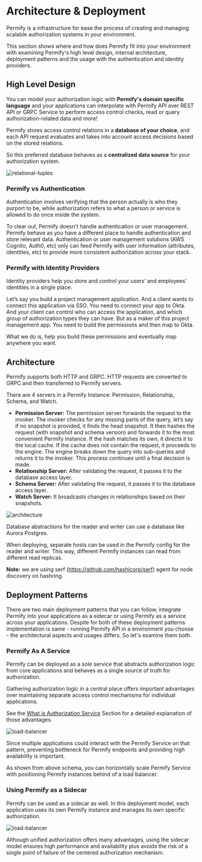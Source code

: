 
# Architecture & Deployment

Permify is a infrastructure for ease the process of creating and managing scalable authorization systems in your environment. 

This section shows where and how does Permify fit into your environment with examining Permify's high level design, internal architecture, deployment patterns and the usage with the authentication and identity providers.

## High Level Design

You can model your authorization logic with **Permify's domain specific language** and your applications can interpolate with Permify API over REST API or GRPC Service to perform access control checks, read or query authorization-related data and more!

Permify stores access control relations in a **database of your choice**, and each API request evaluates and takes into account access decisions based on the stored relations.

So this preferred database behaves as a **centralized data source** for your authorization system.

![relational-tuples](https://user-images.githubusercontent.com/34595361/186108668-4c6cb98c-e777-472b-bf05-d8760add82d2.png)

### Permify vs Authentication 

Authentication involves verifying that the person actually is who they purport to be, while authorization refers to what a person or service is allowed to do once inside the system.

To clear out, Permify doesn't handle authentication or user management. Permify behave as you have a different place to handle authentication and store relevant data. Authentication or user management solutions (AWS Cognito, Auth0, etc) only can feed Permify with user information (attributes, identities, etc) to provide more consistent authorization across your stack. 

### Permify with Identity Providers

Identity providers help you store and control your users’ and employees’ identities in a single place. 

Let’s say you build a project management application. And a client wants to connect this application via SSO. You need to connect your app to Okta. And your client can control who can access the application, and which group of authorization types they can have. But as a maker of this project management app. You need to build the permissions and then map to Okta. 

What we do is, help you build these permissions and eventually map anywhere you want.

## Architecture

Permify supports both HTTP and GRPC. HTTP requests are converted to GRPC and then transferred to Permify servers.

There are 4 servers in a Permify Instance: Permission, Relationship, Schema, and Watch.

- **Permission Server:** The permission server forwards the request to the invoker. The invoker checks for any missing parts of the query, let’s say if no snapshot is provided, it finds the head snapshot. It then hashes the request (with snapshot and schema version) and forwards it to the most convenient Permify instance. If the hash matches its own, it directs it to the local cache. If the cache does not contain the request, it proceeds to the engine. The engine breaks down the query into sub-queries and returns it to the invoker. This process continues until a final decision is made.
- **Relationship Server:** After validating the request, it passes it to the database access layer.
- **Schema Server:** After validating the request, it passes it to the database access layer.
- **Watch Server:** It broadcasts changes in relationships based on their snapshots.

![architecture](https://github.com/Permify/permify/assets/34595361/b943bc0d-5faf-4a06-abb9-fbd70eb42ea0)

Database abstractions for the reader and writer can use a database like Aurora Postgres. 

When deploying, separate hosts can be used in the Permify config for the reader and writer. This way, different Permify instances can read from different read replicas.

**Note:** we are using serf (https://github.com/hashicorp/serf) agent for node discovery on hashring.

## Deployment Patterns

There are two main deployment patterns that you can follow, integrate Permify into your applications as a sidecar or using Permify as a service across your applications. Despite for both of these deployment patterns implementation is same - running Permify API in a environment you choose - the architectural aspects and usages differs. So let's examine them both.

### Permify As A Service

Permify can be deployed as a sole service that abstracts authorization logic from core applications and behaves as a single source of truth for authorization. 

Gathering authorization logic in a central place offers important advantages over maintaining separate access control mechanisms for individual applications. 

See the [What is Authorization Service] Section for a detailed explanation of those advantages.

[What is Authorization Service]: ./authorization-service

![load-balancer](https://user-images.githubusercontent.com/34595361/201173835-6f6b67cd-d65b-4239-b695-04ecf1bad5bc.png)

Since multiple applications could interact with the Permify Service on that pattern, preventing bottleneck for Permify endpoints and providing high availability is important. 

As shown from above schema, you can horizontally scale Permify Service with positioning Permify instances behind of a load balancer. 

### Using Permify as a Sidecar

Permify can be used as a sidecar as well. In this deployment model, each application uses its own Permify instance and manages its own specific authorization. 

![load-balancer](https://user-images.githubusercontent.com/34595361/201466158-951d5111-843d-4ed2-a4e6-82f2f8edf16a.png)

Although unified authorization offers many advantages, using the sidecar model ensures high performance and availability plus avoids the risk of a single point of failure of the centered authorization mechanism.


